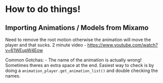 # How to do things!


## Importing Animations / Models from Mixamo
Need to remove the root motion otherwise the animation will move the player and that sucks.
2 minute video - https://www.youtube.com/watch?v=61WEupW4Eow

Common Gotchas:
	- The name of the animation is actually wrong! Sometimes theres an extra space at the end.
	Easiest way to check is by doing a `animation_player.get_animation_list()` and double checking
	the names.
